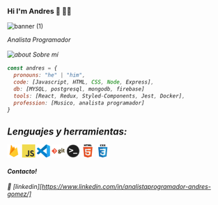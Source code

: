 
### Hi I'm Andres 👋 👨‍💻
![banner (1)](https://user-images.githubusercontent.com/72934827/172896217-e23e6f35-579e-42b6-a308-4e6891c62e57.jpg)

<p><em>Analista Programador </br></br>
<img width="45" alt="about" src="https://raw.github.com/elizarov/elizarov/master/about.png"> Sobre mí


```js
const andres = { 
  pronouns: "he" | "him",
  code: [Javascript, HTML, CSS, Node, Express],
  db: [MYSQL, postgresql, mongodb, firebase]
  tools: [React, Redux, Styled-Components, Jest, Docker],
  profession: [Musico, analista programador] 
}
```
  
## **Lenguajes y herramientas:**  

<code><img height="30" src="https://raw.githubusercontent.com/github/explore/80688e429a7d4ef2fca1e82350fe8e3517d3494d/topics/firebase/firebase.png"></code>
<code><img height="30" src="https://raw.githubusercontent.com/github/explore/80688e429a7d4ef2fca1e82350fe8e3517d3494d/topics/javascript/javascript.png"></code>
<code><img height="30" src="https://raw.githubusercontent.com/github/explore/80688e429a7d4ef2fca1e82350fe8e3517d3494d/topics/visual-studio-code/visual-studio-code.png"></code>
<code><img height="30" src="https://raw.githubusercontent.com/github/explore/80688e429a7d4ef2fca1e82350fe8e3517d3494d/topics/git/git.png"></code>
<code><img height="30" src="https://raw.githubusercontent.com/github/explore/80688e429a7d4ef2fca1e82350fe8e3517d3494d/topics/terminal/terminal.png"></code>
<code><img height="30" src="https://raw.githubusercontent.com/github/explore/80688e429a7d4ef2fca1e82350fe8e3517d3494d/topics/html/html.png"></code>
<code><img height="30" src="https://raw.githubusercontent.com/github/explore/80688e429a7d4ef2fca1e82350fe8e3517d3494d/topics/css/css.png"></code>
  
#### Contacto!

  
👔 [linkedin][https://www.linkedin.com/in/analistaprogramador-andres-gomez/]


